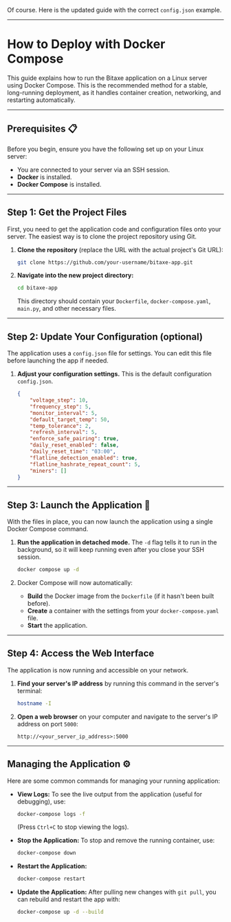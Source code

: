 Of course. Here is the updated guide with the correct `config.json` example.

-----

# How to Deploy with Docker Compose

This guide explains how to run the Bitaxe application on a Linux server using Docker Compose. This is the recommended method for a stable, long-running deployment, as it handles container creation, networking, and restarting automatically.

-----

## Prerequisites 📋

Before you begin, ensure you have the following set up on your Linux server:

  * You are connected to your server via an SSH session.
  * **Docker** is installed.
  * **Docker Compose** is installed.

-----

## Step 1: Get the Project Files

First, you need to get the application code and configuration files onto your server. The easiest way is to clone the project repository using Git.

1.  **Clone the repository** (replace the URL with the actual project's Git URL):

    ```bash
    git clone https://github.com/your-username/bitaxe-app.git
    ```

2.  **Navigate into the new project directory:**

    ```bash
    cd bitaxe-app
    ```

    This directory should contain your `Dockerfile`, `docker-compose.yaml`, `main.py`, and other necessary files.

-----

## Step 2: Update Your Configuration (optional)

The application uses a `config.json` file for settings. You can edit this file before launching the app if needed.

1.  **Adjust your configuration settings.** This is the default configuration `config.json`.

    ```json
    {
        "voltage_step": 10,
        "frequency_step": 5,
        "monitor_interval": 5,
        "default_target_temp": 50,
        "temp_tolerance": 2,
        "refresh_interval": 5,
        "enforce_safe_pairing": true,
        "daily_reset_enabled": false,
        "daily_reset_time": "03:00",
        "flatline_detection_enabled": true,
        "flatline_hashrate_repeat_count": 5,
        "miners": []
    }
    ```

-----

## Step 3: Launch the Application 🚀

With the files in place, you can now launch the application using a single Docker Compose command.

1.  **Run the application in detached mode.** The `-d` flag tells it to run in the background, so it will keep running even after you close your SSH session.

    ```bash
    docker compose up -d
    ```

2.  Docker Compose will now automatically:

      * **Build** the Docker image from the `Dockerfile` (if it hasn't been built before).
      * **Create** a container with the settings from your `docker-compose.yaml` file.
      * **Start** the application.

-----

## Step 4: Access the Web Interface

The application is now running and accessible on your network.

1.  **Find your server's IP address** by running this command in the server's terminal:

    ```bash
    hostname -I
    ```

2.  **Open a web browser** on your computer and navigate to the server's IP address on port `5000`:

    ```
    http://<your_server_ip_address>:5000
    ```

-----

## Managing the Application ⚙️

Here are some common commands for managing your running application:

  * **View Logs:** To see the live output from the application (useful for debugging), use:

    ```bash
    docker-compose logs -f
    ```

    (Press `Ctrl+C` to stop viewing the logs).

  * **Stop the Application:** To stop and remove the running container, use:

    ```bash
    docker-compose down
    ```

  * **Restart the Application:**

    ```bash
    docker-compose restart
    ```

  * **Update the Application:** After pulling new changes with `git pull`, you can rebuild and restart the app with:

    ```bash
    docker-compose up -d --build
    ```